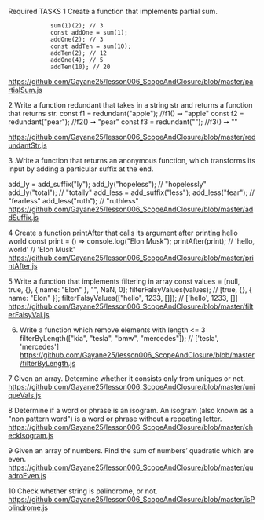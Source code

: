 Required TASKS
1 Create a function that implements partial sum.

                sum(1)(2); // 3
                const addOne = sum(1);
                addOne(2); // 3
                const addTen = sum(10);
                addTen(2); // 12
                addOne(4); // 5
                addTen(10); // 20

https://github.com/Gayane25/lesson006_ScopeAndClosure/blob/master/partialSum.js

2 Write a function redundant that takes in a string str and returns a function that returns str.
const f1 = redundant("apple");
//f1() ➞ "apple"
const f2 = redundant("pear");
//f2() ➞ "pear"
const f3 = redundant("");
//f3() ➞ ""

https://github.com/Gayane25/lesson006_ScopeAndClosure/blob/master/redundantStr.js

3 .Write a function that returns an anonymous function, which transforms its input by adding a
particular suffix at the end.

add_ly = add_suffix("ly");
add_ly("hopeless"); // "hopelessly"
add_ly("total"); // "totally"
add_less = add_suffix("less");
add_less("fear"); // "fearless"
add_less("ruth"); // "ruthless"
https://github.com/Gayane25/lesson006_ScopeAndClosure/blob/master/addSuffix.js

4 Create a function printAfter that calls its argument after printing hello world
const print = () => console.log("Elon Musk");
printAfter(print);
// 'hello, world'
// 'Elon Musk'
https://github.com/Gayane25/lesson006_ScopeAndClosure/blob/master/printAfter.js

5 Write a function that implements filtering in array
const values = [null, true, {}, { name: "Elon" }, "", NaN, 0];
filterFalsyValues(values); // [true, {}, { name: "Elon" }];
filterFalsyValues(["hello", 1233, []]); // ['hello', 1233, []]
https://github.com/Gayane25/lesson006_ScopeAndClosure/blob/master/filterFalsyVal.js

6. Write a function which remove elements with length <= 3
   filterByLength(["kia", "tesla", "bmw", "mercedes"]); // ['tesla',
   'mercedes']
   https://github.com/Gayane25/lesson006_ScopeAndClosure/blob/master/filterByLength.js

7 Given an array. Determine whether it consists only from uniques or not.
https://github.com/Gayane25/lesson006_ScopeAndClosure/blob/master/uniqueVals.js

8 Determine if a word or phrase is an isogram. An isogram (also known as a "non pattern word") is a word or phrase without a repeating letter.
https://github.com/Gayane25/lesson006_ScopeAndClosure/blob/master/checkIsogram.js

9 Given an array of numbers. Find the sum of numbersʼ quadratic which are even.
https://github.com/Gayane25/lesson006_ScopeAndClosure/blob/master/quadroEven.js

10 Check whether string is palindrome, or not.
https://github.com/Gayane25/lesson006_ScopeAndClosure/blob/master/isPolindrome.js

